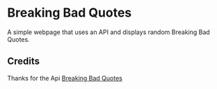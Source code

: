 # Breaking Bad Quotes

A simple webpage that uses an API and displays random Breaking Bad Quotes.


## Credits 
Thanks for the Api [Breaking Bad Quotes](https://github.com/shevabam/breaking-bad-quotes)
